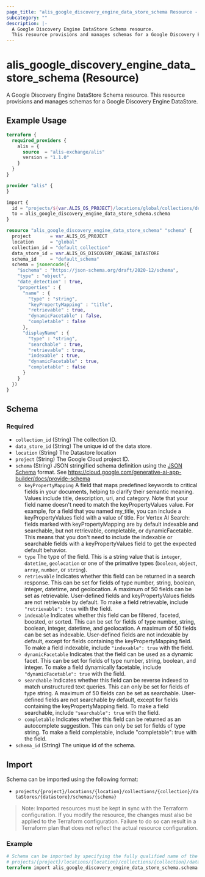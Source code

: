```yaml
---
page_title: "alis_google_discovery_engine_data_store_schema Resource - alis"
subcategory: ""
description: |-
  A Google Discovery Engine DataStore Schema resource.
  This resource provisions and manages schemas for a Google Discovery Engine DataStore.
---
```


# alis_google_discovery_engine_data_store_schema (Resource)

A Google Discovery Engine DataStore Schema resource.
This resource provisions and manages schemas for a Google Discovery Engine DataStore.

## Example Usage

```terraform
terraform {
  required_providers {
    alis = {
      source  = "alis-exchange/alis"
      version = "1.1.0"
    }
  }
}

provider "alis" {
}

import {
  id = "projects/${var.ALIS_OS_PROJECT}/locations/global/collections/default_collection/dataStores/${var.ALIS_OS_DISCOVERY_ENGINE_DATASTORE}/schemas/default_schema"
  to = alis_google_discovery_engine_data_store_schema.schema
}

resource "alis_google_discovery_engine_data_store_schema" "schema" {
  project       = var.ALIS_OS_PROJECT
  location      = "global"
  collection_id = "default_collection"
  data_store_id = var.ALIS_OS_DISCOVERY_ENGINE_DATASTORE
  schema_id     = "default_schema"
  schema = jsonencode({
    "$schema" : "https://json-schema.org/draft/2020-12/schema",
    "type" : "object",
    "date_detection" : true,
    "properties" : {
      "name" : {
        "type" : "string",
        "keyPropertyMapping" : "title",
        "retrievable" : true,
        "dynamicFacetable" : false,
        "completable" : false
      },
      "displayName" : {
        "type" : "string",
        "searchable" : true,
        "retrievable" : true,
        "indexable" : true,
        "dynamicFacetable" : true,
        "completable" : false
      }
    }
  })
}
```

<!-- schema generated by tfplugindocs -->
## Schema

### Required

- `collection_id` (String) The collection ID.
- `data_store_id` (String) The unique id of the data store.
- `location` (String) The Datastore location
- `project` (String) The Google Cloud project ID.
- `schema` (String) JSON stringified schema definition using the [JSON Schema](https://json-schema.org/) format. See https://cloud.google.com/generative-ai-app-builder/docs/provide-schema
	- `keyPropertyMapping` A field that maps predefined keywords to critical fields in your documents,
	helping to clarify their semantic meaning. Values include title, description, uri, and category.
	Note that your field name doesn't need to match the keyPropertyValues value.
	For example, for a field that you named my_title, you can include a keyPropertyValues field with a value of title.
	For Vertex AI Search: fields marked with keyPropertyMapping are by default indexable and searchable, but not retrievable, completable, or dynamicFacetable.
	This means that you don't need to include the indexable or searchable fields with a keyPropertyValues field to get the expected default behavior.
	- `type` The type of the field. This is a string value that is `integer`, `datetime`, `geolocation` or one of the primative types (`boolean`, `object`, `array`, `number`, or `string`).
	- `retrievable` Indicates whether this field can be returned in a search response. This can be set for fields of type number, string, boolean, integer, datetime, and geolocation.
	A maximum of 50 fields can be set as retrievable. User-defined fields and keyPropertyValues fields are not retrievable by default. To make a field retrievable, include `"retrievable": true` with the field.
	- `indexable` Indicates whether this field can be filtered, faceted, boosted, or sorted. This can be set for fields of type number, string, boolean, integer, datetime, and geolocation.
	A maximum of 50 fields can be set as indexable. User-defined fields are not indexable by default, except for fields containing the keyPropertyMapping field.
	To make a field indexable, include `"indexable": true` with the field.
	- `dynamicFacetable` Indicates that the field can be used as a dynamic facet. This can be set for fields of type number, string, boolean, and integer. To make a field dynamically facetable, include `"dynamicFacetable": true` with the field.
	- `searchable` Indicates whether this field can be reverse indexed to match unstructured text queries. This can only be set for fields of type string. A maximum of 50 fields can be set as searchable.
	User-defined fields are not searchable by default, except for fields containing the keyPropertyMapping field. To make a field searchable, include `"searchable": true` with the field.
	- `completable` Indicates whether this field can be returned as an autocomplete suggestion. This can only be set for fields of type string. To make a field completable, include "completable": true with the field.
- `schema_id` (String) The unique id of the schema.

## Import

Schema can be imported using the following format:

- `projects/{project}/locations/{location}/collections/{collection}/dataStores/{datastore}/schemas/{schema}`

> Note: Imported resources must be kept in sync with the Terraform configuration. If you modify the resource, the changes must also be applied to the Terraform configuration. Failure to do so can result in a Terraform plan that does not reflect the actual resource configuration.

### Example

```terraform
# Schema can be imported by specifying the fully qualified name of the schema
# projects/{project}/locations/{location}/collections/{collection}/dataStores/{datastore}/schemas/{schema}
terraform import alis_google_discovery_engine_data_store_schema.schema "projects/{project}/locations/{location}/collections/{collection}/dataStores/{datastore}/schemas/{schema}"
```